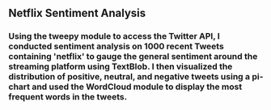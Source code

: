 ## Netflix Sentiment Analysis

### Using the tweepy module to access the Twitter API, I conducted sentiment analysis on 1000 recent Tweets containing 'netflix' to gauge the general sentiment around the streaming platform using TextBlob. I then visualized the distribution of positive, neutral, and negative tweets using a pi-chart and used the WordCloud module to display the most frequent words in the tweets.
